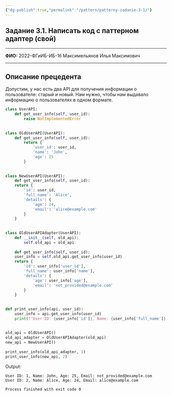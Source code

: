```yaml
---
{"dg-publish":true,"permalink":"/pattern/patterny-zadanie-3-1/"}
---
```


## Задание 3.1. Написать код с паттерном адаптер (свой)

---

**ФИО:** 2022-ФГиИБ-ИБ-1б Максимельянов Илья Максимович

---
## Описание прецедента

Допустим, у нас есть два API для получения информации о пользователе: старый и новый. Нам нужно, чтобы нам выдавало информацию о пользователях в одном формате.

```python
class UserAPI:  
	def get_user_info(self, user_id):  
		raise NotImplementedError  
  
  
class OldUserAPI(UserAPI):  
	def get_user_info(self, user_id):  
		return {  
			'user_id': user_id,  
			'name': 'John',  
			'age': 25  
		}  
  
  
class NewUserAPI(UserAPI):  
	def get_user_info(self, user_id):  
	return {  
		'id': user_id,  
		'full_name': 'Alice',  
		'details': {  
			'age': 24,  
			'email': 'alice@example.com'  
		}  
	}  
  
  
class OldUserAPIAdapter(UserAPI):  
	def __init__(self, old_api):  
		self.old_api = old_api  
  
	def get_user_info(self, user_id):  
	user_info = self.old_api.get_user_info(user_id)  
	return {  
		'id': user_info['user_id'],  
		'full_name': user_info['name'],  
		'details': {  
			'age': user_info['age'],  
			'email': 'not_provided@example.com'  
		}  
	}  
  
  
def print_user_info(api, user_id):  
	user_info = api.get_user_info(user_id)  
	print(f"User ID: {user_info['id']}, Name: {user_info['full_name']}, Age: {user_info['details']['age']}, Email: {user_info['details']['email']}")  
  
  
old_api = OldUserAPI()  
old_api_adapter = OldUserAPIAdapter(old_api)  
new_api = NewUserAPI()  
  
print_user_info(old_api_adapter, 1)  
print_user_info(new_api, 2)
```

Output:
```
User ID: 1, Name: John, Age: 25, Email: not_provided@example.com
User ID: 2, Name: Alice, Age: 24, Email: alice@example.com

Process finished with exit code 0
```